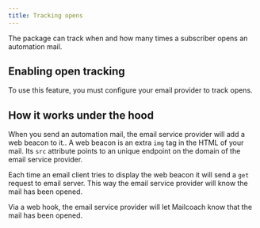 ```yaml
---
title: Tracking opens
---
```


The package can track when and how many times a subscriber opens an automation mail.

## Enabling open tracking

To use this feature, you must configure your email provider to track opens.

## How it works under the hood

When you send an automation mail, the email service provider will add a web beacon to it..  A web beacon is an extra `img` tag in the HTML of your mail.  Its `src` attribute points to an unique endpoint on the domain of the email service provider.

Each time an email client tries to display the web beacon it will send a `get` request to email server. This way the email service provider will know the mail has been opened.

Via a web hook, the email service provider will let Mailcoach know that the mail has been opened.
